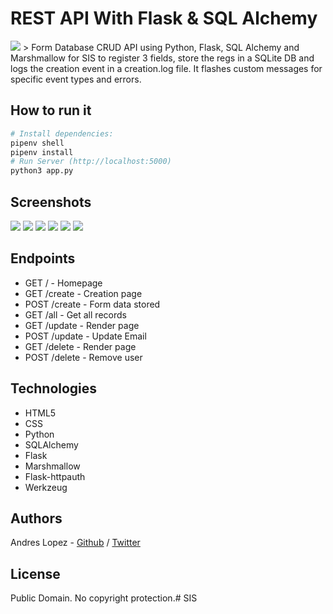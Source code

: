 # REST API With Flask & SQL Alchemy

<img src="https://www.ncrts.com/public/images/webapp-banner.jpg">
> Form Database CRUD API using Python, Flask, SQL Alchemy and Marshmallow for SIS to register 3 fields, store the regs in a SQLite DB and logs the creation event in a creation.log file. It flashes custom messages for specific event types and errors.

## How to run it

``` bash
# Install dependencies:
pipenv shell
pipenv install
# Run Server (http://localhost:5000)
python3 app.py
```

## Screenshots
<img src="https://i.imgur.com/64RqYz5.png">
<img src="https://i.imgur.com/Ir2tgHR.png">
<img src="https://i.imgur.com/rKhSUg8.png">
<img src="https://i.imgur.com/Jfy1D1Z.png">
<img src="https://i.imgur.com/MHCzjjC.png">
<img src="https://i.imgur.com/QgGIL3s.png">

## Endpoints

* GET     /         - Homepage
* GET     /create   - Creation page
* POST    /create   - Form data stored
* GET     /all      - Get all records
* GET     /update   - Render page
* POST    /update   - Update Email
* GET     /delete   - Render page
* POST    /delete   - Remove user


## Technologies

* HTML5
* CSS
* Python
* SQLAlchemy
* Flask
* Marshmallow
* Flask-httpauth
* Werkzeug

## Authors
Andres Lopez - [Github](https://github.com/andylopezr) / [Twitter](https://twitter.com/_andy_lopez_)

## License
Public Domain. No copyright protection.# SIS
